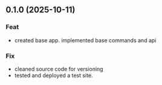 ## 0.1.0 (2025-10-11)

### Feat

- created base app. implemented base commands and api

### Fix

- cleaned source code for versioning
- tested and deployed a test site.
